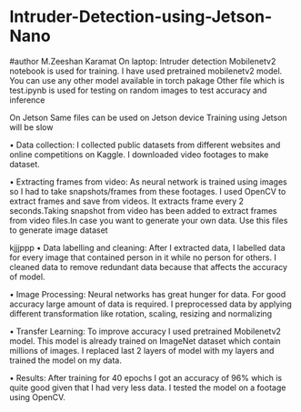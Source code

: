 # Intruder-Detection-using-Jetson-Nano
#author M.Zeeshan Karamat
On laptop:
Intruder detection Mobilenetv2 notebook is used for training. I have used pretrained mobilenetv2 model. 
You can use any other model available in torch pakage
Other file which is test.ipynb is used for testing on random images to test accuracy and inference


On Jetson
Same files can be used on Jetson device
Training using Jetson will be slow



•	Data collection:
I collected public datasets from different websites and online competitions on Kaggle. I downloaded video footages to make dataset. 

•	Extracting frames from video:
As neural network is trained using images so I had to take snapshots/frames from these footages. I used OpenCV to extract frames and save from videos. It extracts frame every 2 seconds.Taking snapshot from video has been added to extract frames from video files.In case you want to generate your own data. Use this files to generate image dataset
  
  kjjjppp
•	Data labelling and cleaning:
After I extracted data, I labelled data for every image that contained person in it while no person for others. I cleaned data to remove redundant data because that affects the accuracy of model.

•	Image Processing:
Neural networks has great hunger for data. For good accuracy large amount of data is required. I preprocessed data by applying different transformation like rotation, scaling, resizing and normalizing
 
•	Transfer Learning:
To improve accuracy I used pretrained Mobilenetv2 model. This model is already trained on ImageNet dataset which contain millions of images. I replaced last 2 layers of model with my layers and trained the model on my data. 

•	Results:
After training for 40 epochs I got an accuracy of 96% which is quite good given that I had very less data. I tested the model on a footage using OpenCV. 



